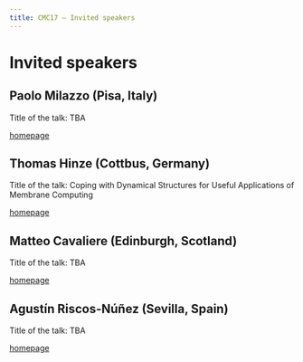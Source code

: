 ```yaml
---
title: CMC17 – Invited speakers
---
```


Invited speakers
====================

Paolo Milazzo (Pisa, Italy)
----------------------------------

Title of the talk: TBA

[homepage](http://pages.di.unipi.it/milazzo/)

Thomas Hinze (Cottbus, Germany)
---------------------------------------

Title of the talk: Coping with Dynamical Structures for Useful Applications of Membrane Computing 

[homepage](http://www.molecular-computing.de/)

Matteo Cavaliere (Edinburgh, Scotland)
-----------------------------------------------

Title of the talk: TBA

[homepage](https://sites.google.com/site/researchcavaliere/)

Agustín Riscos-Núñez (Sevilla, Spain)
----------------------------------------------

Title of the talk: TBA

[homepage](http://www.cs.us.es/~ariscosn/)
